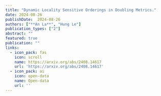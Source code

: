```yaml
---
title: "Dynamic Locality Sensitive Orderings in Doubling Metrics."
date: 2024-08-26
publishDate:  2024-08-26
authors: ["**An La**", "Hung Le"]
publication_types: ["2"]
abstract: ""
featured: true
publication: ""
links:
  - icon_pack: fas
    icon: scroll
    name: https://arxiv.org/abs/2408.14617
    url: 'https://arxiv.org/abs/2408.14617'
  - icon_pack: ai
    icon: open-data
    name: Open-data
    url: ''
---
```

